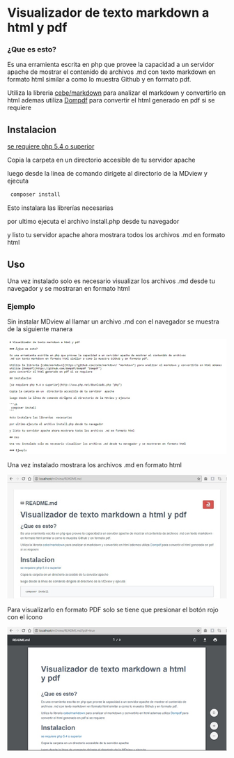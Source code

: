 # Visualizador de texto markdown a html y pdf

### ¿Que es esto?

Es una erramienta escrita en php que provee la capacidad a un servidor apache de mostrar el contenido de archivos
.md con texto markdown en formato html similar a como lo muestra Github y en formato pdf.

Utiliza la libreria [cebe/markdown](https://github.com/cebe/markdown/ "markdown") para analizar el markdown y convertirlo en html ademas utiliza [Dompdf](https://github.com/dompdf/dompdf "Dompdf") 
para convertir el html generado en pdf si se requiere 

## Instalacion 

[se requiere php 5.4 o superior](http://www.php.net/downloads.php "php")

Copia la carpeta en un  directorio accesible de tu servidor  apache 

luego desde la línea de comando dirígete al directorio de la MDview y ejecuta

```sh
 composer install 
```

Esto instalara las librerías  necesarias 

por ultimo ejecuta el archivo install.php desde tu navegador 

y listo tu servidor apache ahora mostrara todos los archivos .md en formato html

## Uso 

Una vez instalado solo es necesario visualizar los archivos .md desde tu navegador y se mostraran en formato html

### Ejemplo

Sin instalar MDview al llamar un archivo .md con el navegador se muestra de la siguiente manera

![screshop1](screnshop/md.jpg)

Una vez instalado mostrara los archivos .md en formato html

![screshop1](screnshop/1.jpg)

Para visualizarlo en formato PDF solo se tiene que presionar el botón rojo con el icono

![screshop2](screnshop/2.jpg)